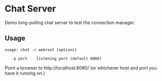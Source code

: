 Chat Server
===========
Demo long-polling chat server to test the connection manager.

Usage
-----
    usage: chat -r webroot [options]

       -p port    listening port (default 8080)

Point a browser to http://localhost:8080/ (or whichever host and port
you have it running on.)


